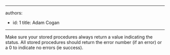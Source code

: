 

---
authors:
  - id: 1
    title: Adam Cogan
---




<span class='intro'> <p class="ssw15-rteElement-P">​Make sure your stored procedures always return a value indicating the status. All stored procedures should return the error number (if an error) or a 0 to indicate no errors (ie success).​​<br></p> </span>




